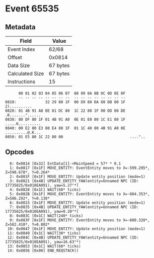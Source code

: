 # Event 65535

## Metadata

| Field           | Value    |
|-----------------|----------|
| Event Index     | 62/68    |
| Offset          | 0x0814   |
| Data Size       | 67 bytes |
| Calculated Size | 67 bytes |
| Instructions    | 15       |

```
      00 01 02 03 04 05 06 07  08 09 0A 0B 0C 0D 0E 0F
      -- -- -- -- -- -- -- --  -- -- -- -- -- -- -- --
0810:             32 29 80 1F  00 D9 80 DA 80 DB 80 1F      2)..........
0820: 01 4B 91 A0 0E 01 DC 80  1C 22 80 1F 00 DD 80 DE  .K......."......
0830: 80 DF 80 1F 01 4B 91 A0  0E 01 E0 80 1C E1 80 1F  .....K..........
0840: 00 E2 80 E3 80 E4 80 1F  01 1C 40 80 4B 91 A0 0E  ..........@.K...
0850: 01 E5 80 1C 22 80 00                              ...."..         
```

## Opcodes

```
  0: 0x0814 [0x32] ExtData[1]->MainSpeed = 57* * 0.1
  1: 0x0817 [0x1F] MOVE_ENTITY: EventEntity moves to X=-599.295*, Z=590.678*, Y=0.264*
  2: 0x081F [0x1F] MOVE_ENTITY: Update entity position (mode=1)
  3: 0x0821 [0x4B] UPDATE_ENTITY_YAW(entity=Unnamed NPC (ID: 17735825/0x010EA091), yaw=5.27°*)
  4: 0x0828 [0x1C] WAIT(60* ticks)
  5: 0x082B [0x1F] MOVE_ENTITY: EventEntity moves to X=-604.353*, Z=586.292*, Y=0.138*
  6: 0x0833 [0x1F] MOVE_ENTITY: Update entity position (mode=1)
  7: 0x0835 [0x4B] UPDATE_ENTITY_YAW(entity=Unnamed NPC (ID: 17735825/0x010EA091), yaw=0.20°*)
  8: 0x083C [0x1C] WAIT(240* ticks)
  9: 0x083F [0x1F] MOVE_ENTITY: EventEntity moves to X=-600.328*, Z=582.410*, Y=0.802*
 10: 0x0847 [0x1F] MOVE_ENTITY: Update entity position (mode=1)
 11: 0x0849 [0x1C] WAIT(30* ticks)
 12: 0x084C [0x4B] UPDATE_ENTITY_YAW(entity=Unnamed NPC (ID: 17735825/0x010EA091), yaw=16.63°*)
 13: 0x0853 [0x1C] WAIT(60* ticks)
 14: 0x0856 [0x00] END_REQSTACK()
```
